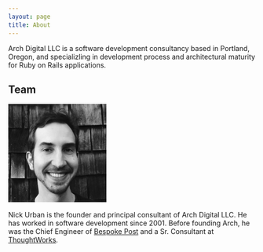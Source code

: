 ```yaml
---
layout: page
title: About
---
```


Arch Digital LLC is a software development consultancy based in Portland, Oregon, 
and specializling in development process and architectural maturity for Ruby on Rails applications.

## Team

<div id='team'>
  <div class='bio'>
    <img src='/public/nick-urban.png' width='200' height='200'>
    <p>
      Nick Urban is the founder and principal consultant of Arch Digital LLC.
      He has worked in software development since 2001.
      Before founding Arch, he was the Chief Engineer of 
      <a href='https://www.bespokepost.com/home?b' target='_blank'>Bespoke Post</a> 
      and a Sr. Consultant at 
      <a href='http://www.thoughtworks.com' target='_blank'>ThoughtWorks</a>.
    </p>
  </div>
</div>

